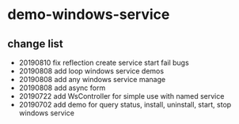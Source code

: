 # demo-windows-service

## change list

- 20190810 fix reflection create service start fail bugs
- 20190808 add loop windows service demos
- 20190808 add any windows service manage
- 20190808 add async form
- 20190722 add WsController for simple use with named service
- 20190702 add demo for query status, install, uninstall, start, stop windows service